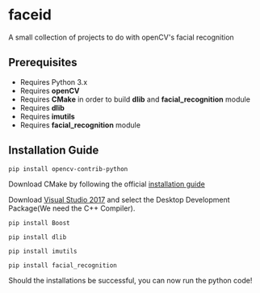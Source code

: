 # faceid

A small collection of projects to do with openCV's facial recognition


## Prerequisites
- Requires Python 3.x
- Requires **openCV**
- Requires **CMake** in order to build **dlib** and **facial_recognition** module
- Requires **dlib**
- Requires **imutils**
- Requires **facial_recognition** module

## Installation Guide
`pip install opencv-contrib-python`

Download CMake by following the official [installation guide](https://cmake.org/install/)

Download [Visual Studio 2017](https://my.visualstudio.com/Downloads?q=visual%20studio%202017&wt.mc_id=o~msft~vscom~older-downloads) and select the Desktop Development Package(We need the C++ Compiler).

`pip install Boost`

`pip install dlib`

`pip install imutils`

`pip install facial_recognition`

Should the installations be successful, you can now run the python code!
